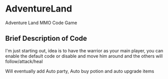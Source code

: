 # AdventureLand
Adventure Land MMO Code Game

## Brief Description of Code
I'm just starting out, idea is to have the warrior as your main player, you can enable the default code or disable and move him around and the others will follow/attack/heal

Will eventually add Auto party, Auto buy potion and auto upgrade items
